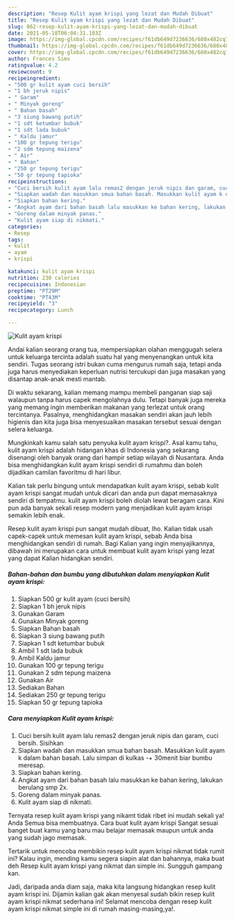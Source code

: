 ```yaml
---
description: "Resep Kulit ayam krispi yang lezat dan Mudah Dibuat"
title: "Resep Kulit ayam krispi yang lezat dan Mudah Dibuat"
slug: 862-resep-kulit-ayam-krispi-yang-lezat-dan-mudah-dibuat
date: 2021-05-18T06:04:31.103Z
image: https://img-global.cpcdn.com/recipes/f61db649d7236636/680x482cq70/kulit-ayam-krispi-foto-resep-utama.jpg
thumbnail: https://img-global.cpcdn.com/recipes/f61db649d7236636/680x482cq70/kulit-ayam-krispi-foto-resep-utama.jpg
cover: https://img-global.cpcdn.com/recipes/f61db649d7236636/680x482cq70/kulit-ayam-krispi-foto-resep-utama.jpg
author: Frances Sims
ratingvalue: 4.2
reviewcount: 9
recipeingredient:
- "500 gr kulit ayam cuci bersih"
- "1 bh jeruk nipis"
- " Garam"
- " Minyak goreng"
- " Bahan basah"
- "3 siung bawang putih"
- "1 sdt ketumbar bubuk"
- "1 sdt lada bubuk"
- " Kaldu jamur"
- "100 gr tepung terigu"
- "2 sdm tepung maizena"
- " Air"
- " Bahan"
- "250 gr tepung terigu"
- "50 gr tepung tapioka"
recipeinstructions:
- "Cuci bersih kulit ayam lalu remas2 dengan jeruk nipis dan garam, cuci bersih. Sisihkan"
- "Siapkan wadah dan masukkan smua bahan basah. Masukkan kulit ayam k dalam bahan basah. Lalu simpan di kulkas -+ 30menit biar bumbu meresap."
- "Siapkan bahan kering."
- "Angkat ayam dari bahan basah lalu masukkan ke bahan kering, lakukan berulang smp 2x."
- "Goreng dalam minyak panas."
- "Kulit ayam siap di nikmati."
categories:
- Resep
tags:
- kulit
- ayam
- krispi

katakunci: kulit ayam krispi 
nutrition: 230 calories
recipecuisine: Indonesian
preptime: "PT29M"
cooktime: "PT43M"
recipeyield: "3"
recipecategory: Lunch

---
```



![Kulit ayam krispi](https://img-global.cpcdn.com/recipes/f61db649d7236636/680x482cq70/kulit-ayam-krispi-foto-resep-utama.jpg)

Andai kalian seorang orang tua, mempersiapkan olahan menggugah selera untuk keluarga tercinta adalah suatu hal yang menyenangkan untuk kita sendiri. Tugas seorang istri bukan cuma mengurus rumah saja, tetapi anda juga harus menyediakan keperluan nutrisi tercukupi dan juga masakan yang disantap anak-anak mesti mantab.

Di waktu  sekarang, kalian memang mampu membeli panganan siap saji walaupun tanpa harus capek mengolahnya dulu. Tetapi banyak juga mereka yang memang ingin memberikan makanan yang terlezat untuk orang tercintanya. Pasalnya, menghidangkan masakan sendiri akan jauh lebih higienis dan kita juga bisa menyesuaikan masakan tersebut sesuai dengan selera keluarga. 



Mungkinkah kamu salah satu penyuka kulit ayam krispi?. Asal kamu tahu, kulit ayam krispi adalah hidangan khas di Indonesia yang sekarang disenangi oleh banyak orang dari hampir setiap wilayah di Nusantara. Anda bisa menghidangkan kulit ayam krispi sendiri di rumahmu dan boleh dijadikan camilan favoritmu di hari libur.

Kalian tak perlu bingung untuk mendapatkan kulit ayam krispi, sebab kulit ayam krispi sangat mudah untuk dicari dan anda pun dapat memasaknya sendiri di tempatmu. kulit ayam krispi boleh diolah lewat beragam cara. Kini pun ada banyak sekali resep modern yang menjadikan kulit ayam krispi semakin lebih enak.

Resep kulit ayam krispi pun sangat mudah dibuat, lho. Kalian tidak usah capek-capek untuk memesan kulit ayam krispi, sebab Anda bisa menghidangkan sendiri di rumah. Bagi Kalian yang ingin menyajikannya, dibawah ini merupakan cara untuk membuat kulit ayam krispi yang lezat yang dapat Kalian hidangkan sendiri.

<!--inarticleads1-->

##### Bahan-bahan dan bumbu yang dibutuhkan dalam menyiapkan Kulit ayam krispi:

1. Siapkan 500 gr kulit ayam (cuci bersih)
1. Siapkan 1 bh jeruk nipis
1. Gunakan  Garam
1. Gunakan  Minyak goreng
1. Siapkan  Bahan basah
1. Siapkan 3 siung bawang putih
1. Siapkan 1 sdt ketumbar bubuk
1. Ambil 1 sdt lada bubuk
1. Ambil  Kaldu jamur
1. Gunakan 100 gr tepung terigu
1. Gunakan 2 sdm tepung maizena
1. Gunakan  Air
1. Sediakan  Bahan
1. Sediakan 250 gr tepung terigu
1. Siapkan 50 gr tepung tapioka




<!--inarticleads2-->

##### Cara menyiapkan Kulit ayam krispi:

1. Cuci bersih kulit ayam lalu remas2 dengan jeruk nipis dan garam, cuci bersih. Sisihkan
1. Siapkan wadah dan masukkan smua bahan basah. Masukkan kulit ayam k dalam bahan basah. Lalu simpan di kulkas -+ 30menit biar bumbu meresap.
1. Siapkan bahan kering.
1. Angkat ayam dari bahan basah lalu masukkan ke bahan kering, lakukan berulang smp 2x.
1. Goreng dalam minyak panas.
1. Kulit ayam siap di nikmati.




Ternyata resep kulit ayam krispi yang nikamt tidak ribet ini mudah sekali ya! Anda Semua bisa membuatnya. Cara buat kulit ayam krispi Sangat sesuai banget buat kamu yang baru mau belajar memasak maupun untuk anda yang sudah jago memasak.

Tertarik untuk mencoba membikin resep kulit ayam krispi nikmat tidak rumit ini? Kalau ingin, mending kamu segera siapin alat dan bahannya, maka buat deh Resep kulit ayam krispi yang nikmat dan simple ini. Sungguh gampang kan. 

Jadi, daripada anda diam saja, maka kita langsung hidangkan resep kulit ayam krispi ini. Dijamin kalian gak akan menyesal sudah bikin resep kulit ayam krispi nikmat sederhana ini! Selamat mencoba dengan resep kulit ayam krispi nikmat simple ini di rumah masing-masing,ya!.

